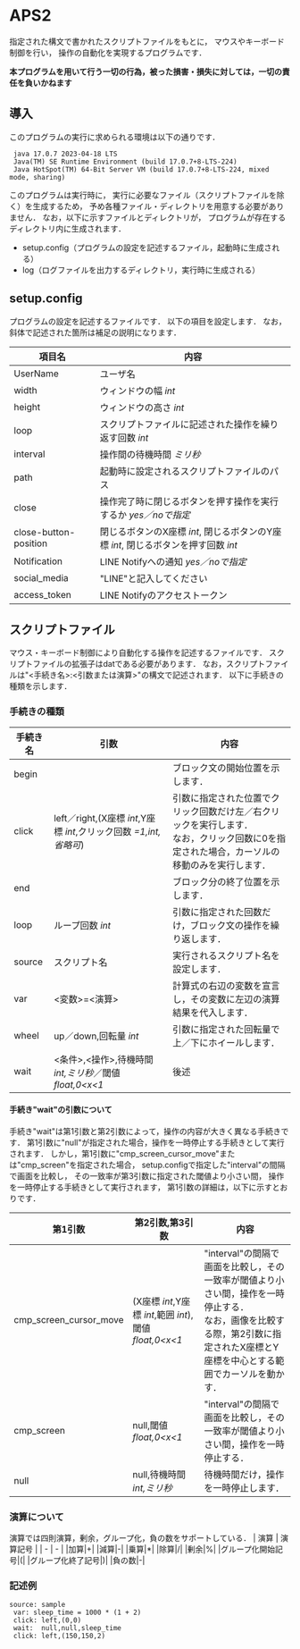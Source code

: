# APS2
指定された構文で書かれたスクリプトファイルをもとに，
マウスやキーボード制御を行い，
操作の自動化を実現するプログラムです．

**本プログラムを用いて行う一切の行為，被った損害・損失に対しては，一切の責任を負いかねます**

## 導入
このプログラムの実行に求められる環境は以下の通りです．
```
 java 17.0.7 2023-04-18 LTS
 Java(TM) SE Runtime Environment (build 17.0.7+8-LTS-224)
 Java HotSpot(TM) 64-Bit Server VM (build 17.0.7+8-LTS-224, mixed mode, sharing)
```

このプログラムは実行時に，
実行に必要なファイル（スクリプトファイルを除く）を生成するため，
予め各種ファイル・ディレクトリを用意する必要がありません．
なお，以下に示すファイルとディレクトリが，
プログラムが存在するディレクトリ内に生成されます．

- setup.config（プログラムの設定を記述するファイル，起動時に生成される）
- log（ログファイルを出力するディレクトリ，実行時に生成される）

## setup.config
プログラムの設定を記述するファイルです．
以下の項目を設定します．
なお，斜体で記述された箇所は補足の説明になります．

|項目名|内容|
|-|-|
|UserName|ユーザ名|
|width|ウィンドウの幅 *int*|
|height|ウィンドウの高さ *int*|
|loop|スクリプトファイルに記述された操作を繰り返す回数 *int*|
|interval|操作間の待機時間 *ミリ秒*|
|path|起動時に設定されるスクリプトファイルのパス|
|close|操作完了時に閉じるボタンを押す操作を実行するか *yes／noで指定*|
|close-button-position|閉じるボタンのX座標 *int*, 閉じるボタンのY座標 *int*, 閉じるボタンを押す回数 *int*|
|Notification|LINE Notifyへの通知 *yes／noで指定*|
|social_media|"LINE"と記入してください|
|access_token|LINE Notifyのアクセストークン|

## スクリプトファイル
マウス・キーボード制御により自動化する操作を記述するファイルです．
スクリプトファイルの拡張子はdatである必要があります．
なお，スクリプトファイルは"<手続き名>:<引数または演算>"の構文で記述されます．
以下に手続きの種類を示します．

### 手続きの種類
| 手続き名 | 引数 | 内容 |
| - | - | - |
|begin| |ブロック文の開始位置を示します．|
|click|left／right,(X座標 *int*,Y座標 *int*,クリック回数 *=1,int,省略可*)|引数に指定された位置でクリック回数だけ左／右クリックを実行します．<br>なお，クリック回数に0を指定された場合，カーソルの移動のみを実行します．|
|end| |ブロック分の終了位置を示します．|
|loop|ループ回数 *int*|引数に指定された回数だけ，ブロック文の操作を繰り返します．|
|source|スクリプト名|実行されるスクリプト名を設定します．|
|var|<変数>=<演算>|計算式の右辺の変数を宣言し，その変数に左辺の演算結果を代入します．|
|wheel|up／down,回転量 *int*|引数に指定された回転量で上／下にホイールします．|
|wait|<条件>,<操作>,待機時間 *int,ミリ秒*／閾値 *float,0<x<1*|後述|

#### 手続き"wait"の引数について
手続き"wait"は第1引数と第2引数によって，操作の内容が大きく異なる手続きです．
第1引数に"null"が指定された場合，操作を一時停止する手続きとして実行されます．
しかし，第1引数に"cmp_screen_cursor_move"または"cmp_screen"を指定された場合，
setup.configで指定した"interval"の間隔で画面を比較し，
その一致率が第3引数に指定された閾値より小さい間，
操作を一時停止する手続きとして実行されます，
第1引数の詳細は，以下に示すとおりです．

| 第1引数 | 第2引数,第3引数 | 内容 |
| - | - |-|
|cmp_screen_cursor_move|(X座標 *int*,Y座標 *int*,範囲 *int*),閾値 *float,0<x<1*|"interval"の間隔で画面を比較し，その一致率が閾値より小さい間，操作を一時停止する．<br>なお，画像を比較する際，第2引数に指定されたX座標とY座標を中心とする範囲でカーソルを動かす．|
|cmp_screen|null,閾値 *float,0<x<1*|"interval"の間隔で画面を比較し，その一致率が閾値より小さい間，操作を一時停止する．|
|null|null,待機時間 *int,ミリ秒*|待機時間だけ，操作を一時停止します．|

### 演算について
演算では四則演算，剰余，グループ化，負の数をサポートしている．
| 演算 | 演算記号 |
| - | - |
|加算|+|
|減算|-|
|乗算|*|
|除算|/|
|剰余|%|
|グループ化開始記号|(|
|グループ化終了記号|)|
|負の数|-|

### 記述例
```
source: sample
 var: sleep_time = 1000 * (1 + 2)
 click: left,(0,0)
 wait:  null,null,sleep_time
 click: left,(150,150,2)
```
